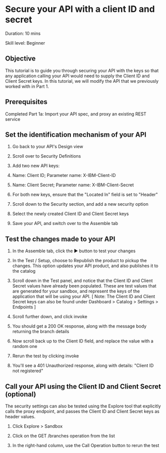 # Secure your API with a client ID and secret

 
Duration: 10 mins

Skill level: Beginner
 
 
## Objective

This tutorial is to guide you through securing your API with the keys so that any application calling your API would need to supply the Client ID and Client Secret keys. In this tutorial, we will modify the API that we previously worked with in Part 1.

## Prerequisites

Completed Part 1a: Import your API spec, and proxy an existing REST service


## Set the identification mechanism of your API

1. Go back to your API's Design view

2. Scroll over to Security Definitions

3. Add two new API keys: 

4. Name: Client ID;  Parameter name: X-IBM-Client-ID

5. Name: Client Secret;  Parameter name: X-IBM-Client-Secret

6. For both new keys, ensure that the "Located In" field is set to "Header"

7. Scroll down to the Security section, and add a new security option

8. Select the newly created Client ID and Client Secret keys

9. Save your API, and switch over to the Assemble tab


  

## Test the changes made to your API

1. In the Assemble tab, click the ► button to test your changes

2. In the Test / Setup, choose to Republish the product to pickup the changes. This option updates your API product, and also publishes it to the catalog

3. Scroll down in the Test panel, and notice that the Client ID and Client Secret values have already been populated. These are test values that are generated for your sandbox, and represent the keys of the application that will be using your API. [ Note: The Client ID and Client Secret keys can also be found under  Dashboard > Catalog > Settings > Endpoints ]

4. Scroll further down, and click invoke

5. You should get a 200 OK response, along with the message body returning the branch details

6. Now scroll back up to the Client ID field, and replace the value with a random one

7. Rerun the test by clicking invoke

8. You'll see a 401 Unauthorized response, along with details: "Client ID not registered"



## Call your API using the Client ID and Client Secret (optional)

The security settings can also be tested using the Explore tool that explicitly calls the proxy endpoint, and passes the Client ID and Client Secret keys as header values.

1. Click Explore > Sandbox

2. Click on the GET /branches operation from the list

3. In the right-hand column, use the Call Operation button to rerun the test


